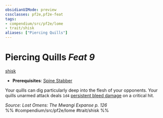 ```yaml
---
obsidianUIMode: preview
cssclasses: pf2e,pf2e-feat
tags:
- compendium/src/pf2e/lome
- trait/shisk
aliases: ["Piercing Quills"]
---
```

# Piercing Quills  *Feat 9*  
[shisk](rules/traits/shisk-lome.md "Shisk Ancestry & Heritage Trait")  

- **Prerequisites**: [Spine Stabber](compendium/feats/spine-stabber-lome.md)

Your quills can dig particularly deep into the flesh of your opponents. Your quills unarmed attack deals `1d4` [persistent bleed damage](rules/conditions.md#Persistent%20Damage) on a critical hit.

*Source: Lost Omens: The Mwangi Expanse p. 126*  
%% #compendium/src/pf2e/lome #trait/shisk %%